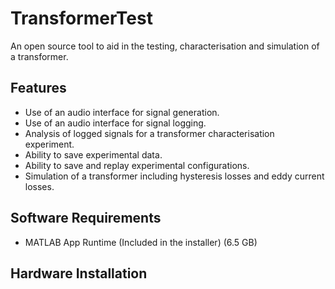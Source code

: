 # TransformerTest
An open source tool to aid in the testing, characterisation and simulation of a transformer. 

## Features
 - Use of an audio interface for signal generation.
 - Use of an audio interface for signal logging.
 - Analysis of logged signals for a transformer characterisation experiment.
 - Ability to save experimental data.
 - Ability to save and replay experimental configurations.
 - Simulation of a transformer including hysteresis losses and eddy current losses.

## Software Requirements
- MATLAB App Runtime (Included in the installer) (6.5 GB)

## Hardware Installation

